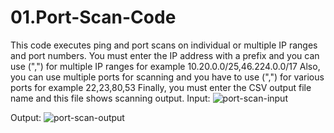 # 01.Port-Scan-Code
This code executes ping and port scans on individual or multiple IP ranges and port numbers.
You must enter the IP address with a prefix and you can use (",") for multiple IP ranges for example 10.20.0.0/25,46.224.0.0/17
Also, you can use multiple ports for scanning and you have to use (",") for various ports for example 22,23,80,53
Finally, you must enter the CSV output file name and this file shows scanning output.
Input:
![port-scan-input](https://github.com/mmahbouti/Getting-Device-Information/assets/96656121/3855a374-e48b-4c87-8649-018eacda4fc6)

Output:
![port-scan-output](https://github.com/mmahbouti/Getting-Device-Information/assets/96656121/2dfb0e59-4af5-444c-81b3-7000273dd483)

